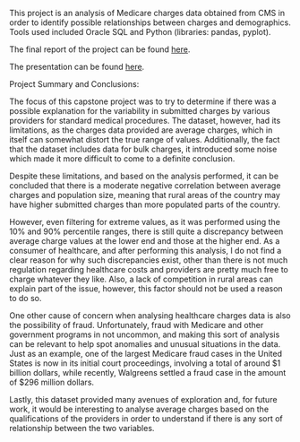 
This project is an analysis of Medicare charges data obtained from CMS in order to identify possible relationships between charges and demographics. Tools used included Oracle SQL and Python (libraries: pandas, pyplot). 

The final report of the project can be found [here](https://github.com/miguelbeca/springboard_data_science/blob/master/Capstone%20Project%201%20-%20Medicare%20Charges/Capstone%20Project%201%20-%20Final%20Report.pdf).

The presentation can be found [here](https://github.com/miguelbeca/springboard_data_science/blob/master/Capstone%20Project%201%20-%20Medicare%20Charges/Capstone%20Project%201%20-%20Presentation.pdf).

Project Summary and Conclusions:

The focus of this capstone project was to try to determine if there was a possible explanation for
the variability in submitted charges by various providers for standard medical procedures.
The dataset, however, had its limitations, as the charges data provided are average charges,
which in itself can somewhat distort the true range of values. Additionally, the fact that the
dataset includes data for bulk charges, it introduced some noise which made it more difficult to
come to a definite conclusion.

Despite these limitations, and based on the analysis performed, it can be concluded that there is
a moderate negative correlation between average charges and population size, meaning that
rural areas of the country may have higher submitted charges than more populated parts of the
country.

However, even filtering for extreme values, as it was performed using the 10% and 90%
percentile ranges, there is still quite a discrepancy between average charge values at the lower
end and those at the higher end. As a consumer of healthcare, and after performing this
analysis, I do not find a clear reason for why such discrepancies exist, other than there is not
much regulation regarding healthcare costs and providers are pretty much free to charge
whatever they like. Also, a lack of competition in rural areas can explain part of the issue,
however, this factor should not be used a reason to do so.

One other cause of concern when analysing healthcare charges data is also the possibility of
fraud. Unfortunately, fraud with Medicare and other government programs in not uncommon,
and making this sort of analysis can be relevant to help spot anomalies and unusual situations
in the data. Just as an example, one of the largest Medicare fraud cases in the United States is
now in its initial court proceedings, involving a total of around $1 billion dollars, while recently,
Walgreens settled a fraud case in the amount of $296 million dollars.

Lastly, this dataset provided many avenues of exploration and, for future work, it would be
interesting to analyse average charges based on the qualifications of the providers in order to
understand if there is any sort of relationship between the two variables.
